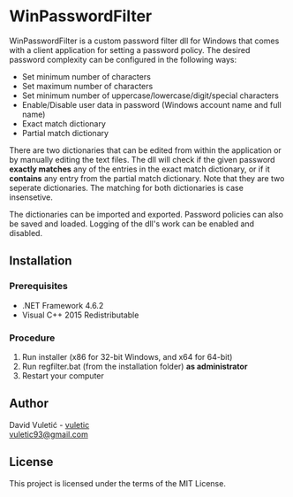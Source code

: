 # WinPasswordFilter
WinPasswordFilter is a custom password filter dll for Windows that comes with a client application for setting a password policy. The desired password complexity can be configured in the following ways:
+ Set minimum number of characters
+ Set maximum number of characters
+ Set minimum number of uppercase/lowercase/digit/special characters
+ Enable/Disable user data in password (Windows account name and full name)
+ Exact match dictionary
+ Partial match dictionary

There are two dictionaries that can be edited from within the application or by manually editing the text files. The dll will check if the given password **exactly matches** any of the entries in the exact match dictionary, or if it **contains** any entry from the partial match dictionary. Note that they are two seperate dictionaries. The matching for both dictionaries is case insensetive.

The dictionaries can be imported and exported. Password policies can also be saved and loaded. Logging of the dll's work can be enabled and disabled.

## Installation
### Prerequisites
+ .NET Framework 4.6.2
+ Visual C++ 2015 Redistributable
### Procedure
1. Run installer (x86 for 32-bit Windows, and x64 for 64-bit)
2. Run regfilter.bat (from the installation folder) **as administrator**
3. Restart your computer  

## Author
David Vuletić - [vuletic](https://github.com/vuletic) <br/>
vuletic93@gmail.com

## License
This project is licensed under the terms of the MIT License.
